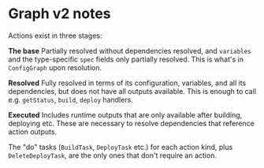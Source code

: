 # Graph v2 notes

Actions exist in three stages:

**The base**
Partially resolved without dependencies resolved, and `variables` and the type-specific `spec` fields only partially
resolved. This is what's in `ConfigGraph` upon resolution.

**Resolved**
Fully resolved in terms of its configuration, variables, and all its dependencies, but does not have all outputs
available. This is enough to call e.g. `getStatus`, `build`, `deploy` handlers.

**Executed**
Includes runtime outputs that are only available after building, deploying etc. These are necessary to resolve
dependencies that reference action outputs.

The "do" tasks (`BuildTask`, `DeployTask` etc.) for each action kind, plus `DeleteDeployTask`, are the only ones that
don't require an action.
